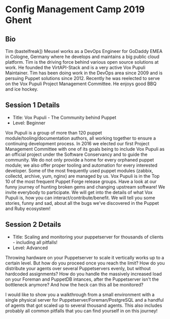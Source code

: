 # Config Management Camp 2019 Ghent

## Bio
Tim (bastelfreak]) Meusel works as a DevOps Engineer for GoDaddy EMEA in Cologne, Germany where he develops and maintains a big public cloud
 platform. Tim is the driving force behind various open source solutions at work. He founded the VirtAPI-Stack and is a very active Vox Pupuli Maintainer. Tim has been doing work in the DevOps area since 2009 and is persuing Puppet solutions since 2012. Recently he was reelected to serve on the Vox Pupuli Project Management Committee. He enjoys good BBQ and ice hockey.

## Session 1 Details

* Title: Vox Pupuli - The Community behind Puppet
* Level: Beginner

Vox Pupuli is a group of more than 120 puppet module/tooling/documentation
authors, all working together to ensure a continuing development process. In
2016 we elected our first Project Management Committee with one of its goals
being to include Vox Pupuli as an official project under the Software
Conservancy and to guide the community. We do not only provide a home for every
orphaned puppet module; we also offer proper tooling and automation for every
interested developer. Some of the most frequently used puppet modules (zabbix,
collectd, archive, yum, nginx) are managed by us. Vox Pupuli is in the Top 10
of the most frequent Puppet Forge release groups. Have a look at our funny
journey of hunting broken gems and changing upstream software! We invite
everybody to participate. We will get into the details of what Vox Pupuli is,
how you can interact/contribute/benefit. We will tell you some stories, funny
and sad, about all the bugs we've discovered in the Puppet and Ruby ecosystem!

## Session 2 Details

* Title: Scaling and monitoring your puppetserver for thousands of clients -
  including all pitfalls!
* Level: Advanced

Throwing hardware on your Puppetserver to scale it vertically works up to a
certain level. But how do you proceed once you reach the limit? How do you
distribute your agents over several Puppetservers evenly, but without hardcoded
assignments? How do you handle the massively increased load on your Foreman and
PuppetDB intances, after the Puppetserver isn't the bottleneck anymore? And how
the heck can this all be monitored?

I would like to show you a walkthrough from a small environment with a
single physical server for Puppetserver/Foreman/PostgreSQL and a handful of
agents that got scaled up to several thousand agents. This also includes
probably all common pitfalls that you can find yourself in on this journey!

